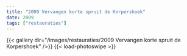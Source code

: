 ```yaml
---
title: "2009 Vervangen korte spruit de Korpershoek"
date: 2009
tags: ["restauraties"]
---
```


{{< gallery dir="/images/restauraties/2009 Vervangen korte spruit de Korpershoek" />}}
{{< load-photoswipe >}}